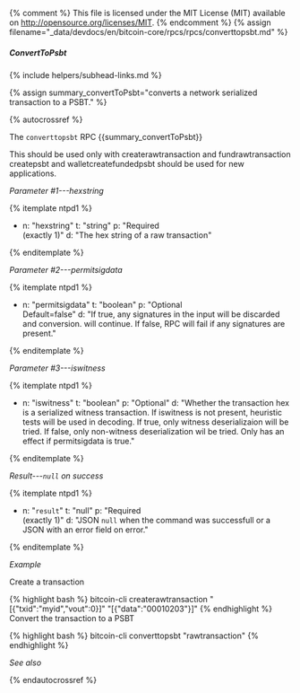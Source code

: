 {% comment %}
This file is licensed under the MIT License (MIT) available on
http://opensource.org/licenses/MIT.
{% endcomment %}
{% assign filename="_data/devdocs/en/bitcoin-core/rpcs/rpcs/converttopsbt.md" %}

##### ConvertToPsbt
{% include helpers/subhead-links.md %}

{% assign summary_convertToPsbt="converts a network serialized transaction to a PSBT." %}

{% autocrossref %}

The `converttopsbt` RPC {{summary_convertToPsbt}}

This should be used only with createrawtransaction and fundrawtransaction
createpsbt and walletcreatefundedpsbt should be used for new applications.

*Parameter #1---hexstring*

{% itemplate ntpd1 %}
- n: "hexstring"
  t: "string"
  p: "Required<br>(exactly 1)"
  d: "The hex string of a raw transaction"

{% enditemplate %}

*Parameter #2---permitsigdata*

{% itemplate ntpd1 %}
- n: "permitsigdata"
  t: "boolean"
  p: "Optional<br>Default=false"
  d: "If true, any signatures in the input will be discarded and conversion.
       will continue. If false, RPC will fail if any signatures are present."

{% enditemplate %}

*Parameter #3---iswitness*

{% itemplate ntpd1 %}
- n: "iswitness"
  t: "boolean"
  p: "Optional"
  d: "Whether the transaction hex is a serialized witness transaction.
       If iswitness is not present, heuristic tests will be used in decoding. If true, only witness deserializaion
       will be tried. If false, only non-witness deserialization wil be tried. Only has an effect if
       permitsigdata is true."

{% enditemplate %}

*Result---`null` on success*

{% itemplate ntpd1 %}
- n: "`result`"
  t: "null"
  p: "Required<br>(exactly 1)"
  d: "JSON `null` when the command was successfull or a JSON with an error field on error."

{% enditemplate %}

*Example*

Create a transaction

{% highlight bash %}
bitcoin-cli createrawtransaction "[{\"txid\":\"myid\",\"vout\":0}]" "[{\"data\":\"00010203\"}]"
{% endhighlight %}
Convert the transaction to a PSBT

{% highlight bash %}
bitcoin-cli converttopsbt "rawtransaction"
{% endhighlight %}

*See also*

{% endautocrossref %}
